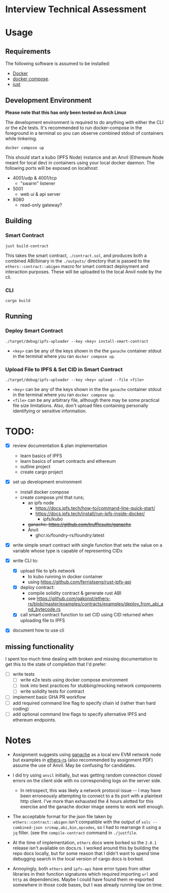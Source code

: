 # Interview Technical Assessment

# Usage

## Requirements

The following software is assumed to be installed:

* [Docker](https://docs.docker.com/get-docker/)
* [docker compose](https://docs.docker.com/compose/install/).
* [just](https://just.systems/man/en/chapter_2.html)

## Development Environment

**Please note that this has only been tested on Arch Linux**

The development environment is required to do anything with either the CLI or
the e2e tests. It's recommended to run docker-compose in the foreground in a
terminal so you can observe combined stdout of containers while tinkering.


```
docker compose up
```

This should start a kubo (IPFS Node) instance and an Anvil (Ethereum Node meant
for local dev) in containers using your local docker daemon. The following
ports will be exposed on localhost:

* 4001/udp & 4001/tcp
  * "swarm" listener
* 5001
  * web ui & api server
* 8080
  * read-only gateway?

## Building

### Smart Contract

```
just build-contract
```

This takes the smart contract, `./contract.sol`, and produces both a combined
ABI/binary in the `./outputs/` directory that is passed to the
`ethers::contract::abigen` macro for smart contract deployment and interaction
purposes. These will be uploaded to the local Anvil node by the cli.


### CLI

```
cargo build
```

## Running

### Deploy Smart Contract

```
./target/debug/ipfs-uploader --key <key> install-smart-contract
```

* `<key>` can be any of the keys shown in the the `ganache` container stdout
    in the terminal where you ran `docker compose up`.


### Upload File to IPFS & Set CID in Smart Contract

```
./target/debug/ipfs-uploader --key <key> upload --file <file>
```

* `<key>` can be any of the keys shown in the the `ganache` container stdout
    in the terminal where you ran `docker compose up`.
* `<file>` can be any arbitrary file, although there may be some practical file
    size limitations. Also, don't upload files containing personally
    identifying or sensitive information.

# TODO:

* [x] review documentation & plan implementation
  * learn basics of IPFS
  * learn basics of smart contracts and ethereum
  * outline project
  * create cargo project
* [x] set up development environment
  * install docker compose
  * create compose.yml that runs;
    * an ipfs node 
      * https://docs.ipfs.tech/how-to/command-line-quick-start/
      * https://docs.ipfs.tech/install/run-ipfs-inside-docker/
        * ipfs/kubo
    * ~~ganache: https://github.com/trufflesuite/ganache~~
    * Anvil 
      * ghcr.io/foundry-rs/foundry:latest
* [x] write simple smart contract with single function that sets the value on a
    variable whose type is capable of representing CIDs
* [x] write CLI to:
  * [x] upload file to ipfs network 
    * to kubo running in docker container
    * using https://github.com/ferristseng/rust-ipfs-api
  * [x] deploy contract:
    * compile solidity contract & generate rust ABI
    * see https://github.com/gakonst/ethers-rs/blob/master/examples/contracts/examples/deploy_from_abi_and_bytecode.rs
  * [x] call smart contract function to set CID using CID returned when
      uploading file to IPFS
* [x] document how to use cli


## missing functionality

I spent too much time dealing with broken and missing documentation to get this
to the state of completion that I'd prefer:

* [ ] write tests
  * [ ] write e2e tests using docker compose environment
  * [ ] look into best practices for stubbing/mocking network components
  * [ ] write solidity tests for contract
* [ ] implement basic GHA PR workflow
* [ ] add required command line flag to specify chain id (rather than hard coding)
* [ ] add optional command line flags to specify alternative IPFS and ethereum
  endpoints.

# Notes

* Assignment suggests using [ganache](https://github.com/trufflesuite/ganache)
  as a local env EVM network node but examples in
  [ethers-rs](https://github.com/gakonst/ethers-rs) (also recommended by
  assignment PDF) assume the use of Anvil. May be confusing for candidates.

* I did try using `anvil` initially, but was getting random connection closed
  errors on the client side with no corresponding logs on the server side.
  * In retrospect, this was likely a network protocol issue -- I may have been
    erroneously attempting to connect to a tls port with a plaintext http
    client. I've more than exhausted the 4 hours alotted for this exercise and
    the ganache docker image seems to work well enough.

* The acceptable format for the json file taken by `ethers::contract::abigen`
  isn't compatible with the output of `solc --combined-json
  srcmap,abi,bin,opcodes`, so I had to rearrange it using a `jq` filter. (see
  the `compile-contract` command in `./justfile`.

* At the time of implementation, `ethers` docs were borked so the `2.0.1`
  release isn't available on docs.rs. I worked around this by building the repo
  docs locally, but for some reason that I didn't want to spend time debugging
  search in the local version of cargo docs is borked.

* Annoyingly, both `ethers` and `ipfs-api` have error types from other
  libraries in their function signatures which required importing `url` and
  `http` as dependencies. Maybe I could have found them re-exported somewhere
  in those code bases, but I was already running low on time.

